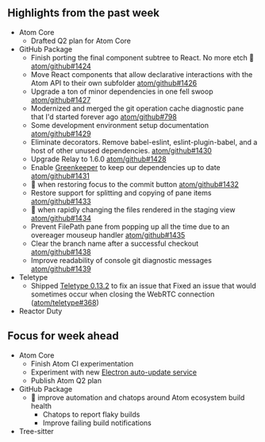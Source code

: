 ## Highlights from the past week

- Atom Core
  - Drafted Q2 plan for Atom Core
- GitHub Package
  - Finish porting the final component subtree to React. No more etch :tada: [atom/github#1424](https://github.com/atom/github/pull/1424)
  - Move React components that allow declarative interactions with the Atom API to their own subfolder [atom/github#1426](https://github.com/atom/github/pull/1426)
  - Upgrade a ton of minor dependencies in one fell swoop [atom/github#1427](https://github.com/atom/github/pull/1427)
  - Modernized and merged the git operation cache diagnostic pane that I'd started forever ago [atom/github#798](https://github.com/atom/github/pull/798)
  - Some development environment setup documentation [atom/github#1429](https://github.com/atom/github/pull/1429)
  - Eliminate decorators. Remove babel-eslint, eslint-plugin-babel, and a host of other unused dependencies. [atom/github#1430](https://github.com/atom/github/pull/1430)
  - Upgrade Relay to 1.6.0 [atom/github#1428](https://github.com/atom/github/pull/1428)
  - Enable [Greenkeeper](https://greenkeeper.io/) to keep our dependencies up to date [atom/github#1431](https://github.com/atom/github/pull/1431)
  - :bug: when restoring focus to the commit button [atom/github#1432](https://github.com/atom/github/pull/1432)
  - Restore support for splitting and copying of pane items [atom/github#1433](https://github.com/atom/github/pull/1433)
  - :bug: when rapidly changing the files rendered in the staging view [atom/github#1434](https://github.com/atom/github/pull/1434)
  - Prevent FilePath pane from popping up all the time due to an overeager mouseup handler [atom/github#1435](https://github.com/atom/github/pull/1435)
  - Clear the branch name after a successful checkout [atom/github#1438](https://github.com/atom/github/pull/1438)
  - Improve readability of console git diagnostic messages [atom/github#1439](https://github.com/atom/github/pull/1439)
- Teletype
  - Shipped [Teletype 0.13.2](https://github.com/atom/teletype/releases/tag/v0.13.2) to fix an issue that Fixed an issue that would sometimes occur when closing the WebRTC connection ([atom/teletype#368](https://github.com/atom/teletype/issues/368))
- Reactor Duty

## Focus for week ahead

- Atom Core
  - Finish Atom CI experimentation
  - Experiment with new [Electron auto-update service](https://electronjs.org/blog/autoupdating-electron-apps)
  - Publish Atom Q2 plan
- GitHub Package
  - :robot: improve automation and chatops around Atom ecosystem build health
    - Chatops to report flaky builds
    - Improve failing build notifications
- Tree-sitter
